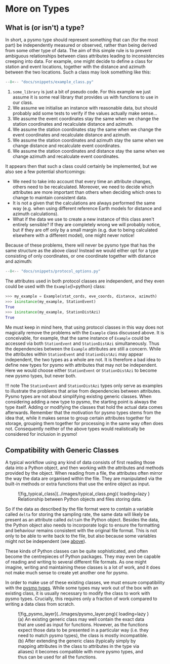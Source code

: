 # More on Types

## What is (or isn't) a type?

In short, a pysmo type should represent something that can (for the most part) be
independently measured or observed, rather than being derived from some other type
of data. The aim of this simple rule is to prevent ambiguous relationships between
class attributes leading to inconsistencies creeping into data. For example, one
might decide to define a class for station and event locations, together with the
distance and azimuth between the two locations. Such a class may look something
like this:

```python title="example_class.py"
--8<-- "docs/snippets/example_class.py"
```

1. `some_library` is just a bit of pseudo code. For this example we just assume it
    is some real library that provides us with functions to use in our class.
2. We assume we initialise an instance with reasonable data, but should probably
    add some tests to verify if the values actually make sense...
3. We assume the event coordinates stay the same when we change the station
    coordinates and recalculate distance and azimuth.
4. We assume the station coordinates stay the same when we change the event
    coordinates and recalculate distance and azimuth.
5. We assume the station coordinates and azimuth stay the same when we change
    distance and recalculate event coordinates.
6. We assume the station coordinates and distance stay the same when we change
    azimuth and recalculate event coordinates.

It appears then that such a class could certainly be implemented, but we also
see a few potential shortcomings:

- We need to take into account that every time an attribute changes, others need
  to be recalculated. Moreover, we need to decide which attributes are more
  important than others when deciding which ones to change to maintain consistent
  data.
- It is not a given that the calculations are always performed the same way (e.g.
  when using different reference Earth models for distance and azimuth calculations).
- What if the data we use to create a new instance of this class aren't entirely
  sensible? If they are completely wrong we will probably notice, but if they are
  off only by a small margin (e.g. due to being calculated elsewhere with a different
  model), one might never notice!

Because of these problems, there will never be pysmo type that has the same structure
as the above class! Instead we would either opt for a type consisting of only coordinates,
or one coordinate together with distance and azimuth:

```python title="protocol_options.py"
--8<-- "docs/snippets/protocol_options.py"
```

The attributes used in both protocol classes are independent, and they even could
be used with the `Example`{l=python} class:

```python
>>> my_example = Example(stat_cords, eve_coords, distance, azimuth)
>>> isinstance(my_example, StationEvent)
True
>>> isinstance(my_example, StationDistAzi)
True
```

Me must keep in mind here, that using protocol classes in this way does not
magically remove the problems with the `Example` class discussed above. It is
conceivable, for example, that the same instance of `Example` could be accessed
via both `StationEvent` and `StationDistAzi` simultaneously. Thus the dependencies
between the `Example` attributes are still a concern. While the attributes within
`StationEvent` and `StationDistAzi` may appear independent, the two types as a
whole are not. It is therefore a bad idea to define new types for pysmo with
attributes that may not be independent. Here we would choose either `StationEvent`
or `StationDistAzi` to become new pysmo types, but never both.

!!! note
    The `StationEvent` and `StationDistAzi` types only serve as examples to illustrate
    the problems that arise from dependencies between attributes. Pysmo types are
    not about simplifying existing generic classes. When considering adding a new
    type to pysmo, the starting point is always the type itself. Adding or modifying
    the classes that hold the actual data comes afterwards. Remember that the
    motivation for pysmo types stems from the idea that, while it makes sense to
    group certain attributes together for storage, grouping them together for
    processing in the same way often does not. Consequently neither of the above
    types would realistically be considered for inclusion in pysmo!

## Compatibility with Generic Classes

A typical workflow using any kind of data consists of first reading those data
into a Python object, and then working with the attributes and methods provided by
the object. When reading from a file, the attributes often mirror the way the data
are organised within the file. They are manipulated via the built-in methods or
extra functions that use the entire object as input.

<figure markdown>
  ![fig_typical_class](../images/typical_class.png){ loading=lazy }
  <figcaption>
    Relationship between Python objects and files storing data.
  </figcaption>
</figure>

So if the data as described by the file format were to contain a variable called
`delta` for storing the sampling rate, the same data will likely be present as an
attribute called `delta`in the Python object. Besides the data, the Python object
also needs to incorporate logic to ensure the formatting and behaviour remains
consistent with the original file format. This is not only to be able to write back
to the file, but also because some variables might not be independent (see
[above](#what-is-or-isnt-a-type)).

These kinds of Python classes can be quite sophisticated, and often become the
centrepieces of Python packages. They may even be capable of reading and writing
to several different file formats. As one might imagine, writing and maintaining
these classes is a lot of work, and it does not make much sense to create yet another
one for pysmo.

In order to make use of these existing classes, we must ensure compatibility with
the [pysmo types](../user-guide/types.md). While some types may work out of the box
with an existing class, it is usually necessary to modify the class to work with
pysmo types. Crucially, this requires only a fraction of work compared to writing
a data class from scratch.

<figure markdown>
  ![fig_pysmo_layer](../images/pysmo_layer.png){ loading=lazy }
  <figcaption>
    (a) An existing generic class may well contain the exact data that are used as
    input for functions. However, as the functions expect those data to be presented
    in a particular way (i.e. they need to match pysmo types), the class is mostly
    incompatible. (b) After extending the generic class (typically simply by mapping
    attributes in the class to attributes in the type via aliases) it becomes
    compatible with more pysmo types, and thus can be used for all the functions.
  </figcaption>
</figure>
